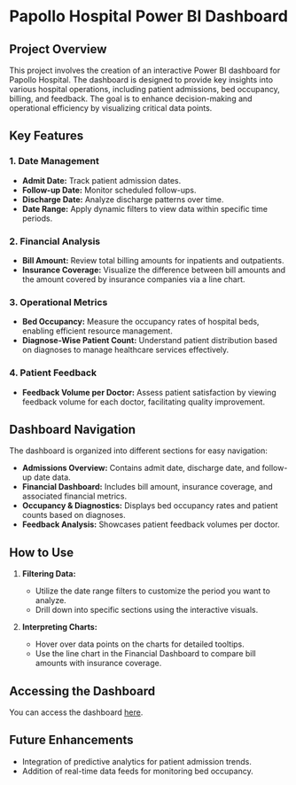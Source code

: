 # Papollo Hospital Power BI Dashboard

## Project Overview

This project involves the creation of an interactive Power BI dashboard for Papollo Hospital. The dashboard is designed to provide key insights into various hospital operations, including patient admissions, bed occupancy, billing, and feedback. The goal is to enhance decision-making and operational efficiency by visualizing critical data points.

## Key Features

### 1. **Date Management**
   - **Admit Date:** Track patient admission dates.
   - **Follow-up Date:** Monitor scheduled follow-ups.
   - **Discharge Date:** Analyze discharge patterns over time.
   - **Date Range:** Apply dynamic filters to view data within specific time periods.

### 2. **Financial Analysis**
   - **Bill Amount:** Review total billing amounts for inpatients and outpatients.
   - **Insurance Coverage:** Visualize the difference between bill amounts and the amount covered by insurance companies via a line chart.

### 3. **Operational Metrics**
   - **Bed Occupancy:** Measure the occupancy rates of hospital beds, enabling efficient resource management.
   - **Diagnose-Wise Patient Count:** Understand patient distribution based on diagnoses to manage healthcare services effectively.

### 4. **Patient Feedback**
   - **Feedback Volume per Doctor:** Assess patient satisfaction by viewing feedback volume for each doctor, facilitating quality improvement.

## Dashboard Navigation

The dashboard is organized into different sections for easy navigation:
- **Admissions Overview:** Contains admit date, discharge date, and follow-up date data.
- **Financial Dashboard:** Includes bill amount, insurance coverage, and associated financial metrics.
- **Occupancy & Diagnostics:** Displays bed occupancy rates and patient counts based on diagnoses.
- **Feedback Analysis:** Showcases patient feedback volumes per doctor.

## How to Use

1. **Filtering Data:**
   - Utilize the date range filters to customize the period you want to analyze.
   - Drill down into specific sections using the interactive visuals.

2. **Interpreting Charts:**
   - Hover over data points on the charts for detailed tooltips.
   - Use the line chart in the Financial Dashboard to compare bill amounts with insurance coverage.

## Accessing the Dashboard

You can access the dashboard [here](https://app.powerbi.com/groups/me/reports/933ca3cb-89be-4329-8569-dbb2e4083a8a/ReportSection0c4139587314efa7fd9c?experience=power-bi).

## Future Enhancements

- Integration of predictive analytics for patient admission trends.
- Addition of real-time data feeds for monitoring bed occupancy.
